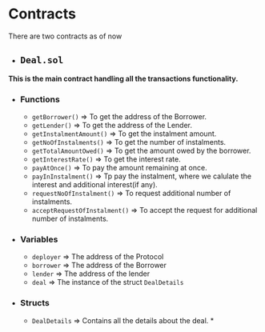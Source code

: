 # Contracts

There are two contracts as of now

- ## `Deal.sol`
**This is the main contract handling all the transactions functionality.**
- ### Functions
    * `getBorrower()` => To get the address of the Borrower.
    * `getLender()` => To get the address of the Lender.
    * `getInstalmentAmount()` => To get the instalment amount.
    * `getNoOfInstalments()` => To get the number of instalments.
    * `getTotalAmountOwed()` => To get the amount owed by the  borrower.
    * `getInterestRate()` => To get the interest rate.
    * `payAtOnce()` => To pay the amount remaining at once.
    * `payInInstalment()` => Tp pay the instalment, where we calulate the interest and additional interest(if any).
    * `requestNoOfInstalment()` => To request additional number of instalments.
    * `acceptRequestOfInstalment()` => To accept the request for additional number of instalments.
- ### Variables
    * `deployer` => The address of the Protocol
    * `borrower` => The address of the Borrower
    * `lender` => The address of the lender
    * `deal` => The instance of the struct `DealDetails`
- ### Structs
    * `DealDetails` => Contains all the details about the deal.
        * 

